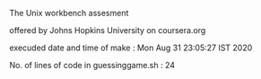 The Unix workbench assesment

offered by Johns Hopkins University on coursera.org

execuded date and time of make : Mon Aug 31 23:05:27 IST 2020

No. of lines of code in guessinggame.sh : 24
